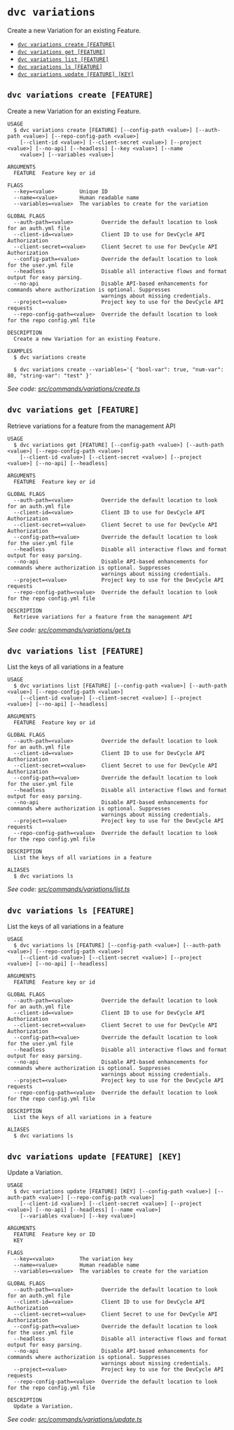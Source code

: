 `dvc variations`
================

Create a new Variation for an existing Feature.

* [`dvc variations create [FEATURE]`](#dvc-variations-create-feature)
* [`dvc variations get [FEATURE]`](#dvc-variations-get-feature)
* [`dvc variations list [FEATURE]`](#dvc-variations-list-feature)
* [`dvc variations ls [FEATURE]`](#dvc-variations-ls-feature)
* [`dvc variations update [FEATURE] [KEY]`](#dvc-variations-update-feature-key)

## `dvc variations create [FEATURE]`

Create a new Variation for an existing Feature.

```
USAGE
  $ dvc variations create [FEATURE] [--config-path <value>] [--auth-path <value>] [--repo-config-path <value>]
    [--client-id <value>] [--client-secret <value>] [--project <value>] [--no-api] [--headless] [--key <value>] [--name
    <value>] [--variables <value>]

ARGUMENTS
  FEATURE  Feature key or id

FLAGS
  --key=<value>        Unique ID
  --name=<value>       Human readable name
  --variables=<value>  The variables to create for the variation

GLOBAL FLAGS
  --auth-path=<value>         Override the default location to look for an auth.yml file
  --client-id=<value>         Client ID to use for DevCycle API Authorization
  --client-secret=<value>     Client Secret to use for DevCycle API Authorization
  --config-path=<value>       Override the default location to look for the user.yml file
  --headless                  Disable all interactive flows and format output for easy parsing.
  --no-api                    Disable API-based enhancements for commands where authorization is optional. Suppresses
                              warnings about missing credentials.
  --project=<value>           Project key to use for the DevCycle API requests
  --repo-config-path=<value>  Override the default location to look for the repo config.yml file

DESCRIPTION
  Create a new Variation for an existing Feature.

EXAMPLES
  $ dvc variations create

  $ dvc variations create --variables='{ "bool-var": true, "num-var": 80, "string-var": "test" }'
```

_See code: [src/commands/variations/create.ts](https://github.com/DevCycleHQ/cli/blob/v5.15.1/src/commands/variations/create.ts)_

## `dvc variations get [FEATURE]`

Retrieve variations for a feature from the management API

```
USAGE
  $ dvc variations get [FEATURE] [--config-path <value>] [--auth-path <value>] [--repo-config-path <value>]
    [--client-id <value>] [--client-secret <value>] [--project <value>] [--no-api] [--headless]

ARGUMENTS
  FEATURE  Feature key or id

GLOBAL FLAGS
  --auth-path=<value>         Override the default location to look for an auth.yml file
  --client-id=<value>         Client ID to use for DevCycle API Authorization
  --client-secret=<value>     Client Secret to use for DevCycle API Authorization
  --config-path=<value>       Override the default location to look for the user.yml file
  --headless                  Disable all interactive flows and format output for easy parsing.
  --no-api                    Disable API-based enhancements for commands where authorization is optional. Suppresses
                              warnings about missing credentials.
  --project=<value>           Project key to use for the DevCycle API requests
  --repo-config-path=<value>  Override the default location to look for the repo config.yml file

DESCRIPTION
  Retrieve variations for a feature from the management API
```

_See code: [src/commands/variations/get.ts](https://github.com/DevCycleHQ/cli/blob/v5.15.1/src/commands/variations/get.ts)_

## `dvc variations list [FEATURE]`

List the keys of all variations in a feature

```
USAGE
  $ dvc variations list [FEATURE] [--config-path <value>] [--auth-path <value>] [--repo-config-path <value>]
    [--client-id <value>] [--client-secret <value>] [--project <value>] [--no-api] [--headless]

ARGUMENTS
  FEATURE  Feature key or id

GLOBAL FLAGS
  --auth-path=<value>         Override the default location to look for an auth.yml file
  --client-id=<value>         Client ID to use for DevCycle API Authorization
  --client-secret=<value>     Client Secret to use for DevCycle API Authorization
  --config-path=<value>       Override the default location to look for the user.yml file
  --headless                  Disable all interactive flows and format output for easy parsing.
  --no-api                    Disable API-based enhancements for commands where authorization is optional. Suppresses
                              warnings about missing credentials.
  --project=<value>           Project key to use for the DevCycle API requests
  --repo-config-path=<value>  Override the default location to look for the repo config.yml file

DESCRIPTION
  List the keys of all variations in a feature

ALIASES
  $ dvc variations ls
```

_See code: [src/commands/variations/list.ts](https://github.com/DevCycleHQ/cli/blob/v5.15.1/src/commands/variations/list.ts)_

## `dvc variations ls [FEATURE]`

List the keys of all variations in a feature

```
USAGE
  $ dvc variations ls [FEATURE] [--config-path <value>] [--auth-path <value>] [--repo-config-path <value>]
    [--client-id <value>] [--client-secret <value>] [--project <value>] [--no-api] [--headless]

ARGUMENTS
  FEATURE  Feature key or id

GLOBAL FLAGS
  --auth-path=<value>         Override the default location to look for an auth.yml file
  --client-id=<value>         Client ID to use for DevCycle API Authorization
  --client-secret=<value>     Client Secret to use for DevCycle API Authorization
  --config-path=<value>       Override the default location to look for the user.yml file
  --headless                  Disable all interactive flows and format output for easy parsing.
  --no-api                    Disable API-based enhancements for commands where authorization is optional. Suppresses
                              warnings about missing credentials.
  --project=<value>           Project key to use for the DevCycle API requests
  --repo-config-path=<value>  Override the default location to look for the repo config.yml file

DESCRIPTION
  List the keys of all variations in a feature

ALIASES
  $ dvc variations ls
```

## `dvc variations update [FEATURE] [KEY]`

Update a Variation.

```
USAGE
  $ dvc variations update [FEATURE] [KEY] [--config-path <value>] [--auth-path <value>] [--repo-config-path <value>]
    [--client-id <value>] [--client-secret <value>] [--project <value>] [--no-api] [--headless] [--name <value>]
    [--variables <value>] [--key <value>]

ARGUMENTS
  FEATURE  Feature key or ID
  KEY

FLAGS
  --key=<value>        The variation key
  --name=<value>       Human readable name
  --variables=<value>  The variables to create for the variation

GLOBAL FLAGS
  --auth-path=<value>         Override the default location to look for an auth.yml file
  --client-id=<value>         Client ID to use for DevCycle API Authorization
  --client-secret=<value>     Client Secret to use for DevCycle API Authorization
  --config-path=<value>       Override the default location to look for the user.yml file
  --headless                  Disable all interactive flows and format output for easy parsing.
  --no-api                    Disable API-based enhancements for commands where authorization is optional. Suppresses
                              warnings about missing credentials.
  --project=<value>           Project key to use for the DevCycle API requests
  --repo-config-path=<value>  Override the default location to look for the repo config.yml file

DESCRIPTION
  Update a Variation.
```

_See code: [src/commands/variations/update.ts](https://github.com/DevCycleHQ/cli/blob/v5.15.1/src/commands/variations/update.ts)_

